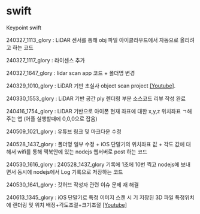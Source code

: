 # swift
Keypoint swift

240327_1113_glory : LiDAR 센서를 통해 obj 파일 아이클라우드에서 자동으로 올리려고 하는 코드

240327_1117_glory : 라이센스 추가

240327_1647_glory : lidar scan app 코드 + 폴더명 변경

240329_1010_glory : LiDAR 기반 초실사 object scan project [[Youtube]](https://www.youtube.com/watch?v=NY535SigWH0).

240330_1553_glory : LiDAR 기반 공간 ply 렌더링 부분 소스코드 리뷰 작성 완료

240416_1754_glory : LiDAR 기반으로 아이폰 현재 좌표에 대한 x,y,z 위치좌표 ㄱ해 주는 앱 (어플 실행할때에 0,0,0으로 잡음)

240509_1021_glory : 유튜브 링크 및 마크다운 수정

240528_1437_glory : 폴더명 일부 수정 + iOS 단말기의 위치좌표 값 + 각도 값에 대해서 wifi를 통해 맥북안에 있는 nodejs 웹서버로 post 하는 코드

240530_1616_glory : 240528_1437_glory 기록에 1초에 10번 찍고 nodejs에 보내면서 동시에 nodejs에서 Log 기록으로 저장하는 코드

240530_1641_glory : 깃허브 작성자 관련 이슈 문제 재 해결

240613_1345_glory : iOS 단말기로 특정 이미지 스캔 시 기 저장된 3D 파일 특정위치에 랜더링 및 위치 배정+각도조절+크기조절 [[Youtube]](https://www.youtube.com/shorts/iFSYXlfWK2k)